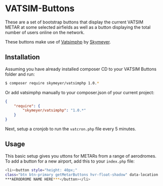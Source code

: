 # VATSIM-Buttons
These are a set of bootstrap buttons that display the current VATSIM METAR at some selected airfields as well as a button displaying the total number of users online on the network.

These buttons make use of [Vatsimphp](https://github.com/skymeyer/Vatsimphp) by [Skymeyer](https://github.com/skymeyer).

## Installation

Assuming you have already installed composer CD to your VATSIM Buttons folder and run:

``` bash
$ composer require skymeyer/vatsimphp 1.0.*
```

Or add vatsimphp manually to your composer.json of your current project:

``` json
{
    "require": {
        "skymeyer/vatsimphp": "1.0.*"
    }
}
```

Next, setup a cronjob to run the `vatcron.php` file every 5 minutes.

## Usage

This basic setup gives you uttons for METARs from a range of aerodromes. To add a button for a new airport, add this to your `index.php` file:

``` bash
<li><button style="height: 40px;" 
class="btn btn-primary getMetarButtons hvr-float-shadow" data-location = "***AERODROME ICAO HERE***">
***AERODROME NAME HERE***</button></li>
```


